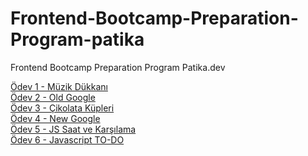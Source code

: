 # Frontend-Bootcamp-Preparation-Program-patika
Frontend Bootcamp Preparation Program Patika.dev

[Ödev 1 - Müzik Dükkanı](https://github.com/1nnr3d/Frontend-Bootcamp-Preparation-Program-patika/tree/main/m%C3%BCzik-d%C3%BCkkan%C4%B1m)
<br />
[Ödev 2 - Old Google](https://github.com/1nnr3d/Frontend-Bootcamp-Preparation-Program-patika/tree/main/old-google)
<br />
[Ödev 3 - Çikolata Küpleri](https://github.com/1nnr3d/Frontend-Bootcamp-Preparation-Program-patika/blob/main/%C3%A7ikolata-k%C3%BCpleri/README.md)
<br />
[Ödev 4 - New Google](https://github.com/1nnr3d/Frontend-Bootcamp-Preparation-Program-patika/tree/main/new-google)
<br />
[Ödev 5 - JS Saat ve Karşılama](https://github.com/1nnr3d/Frontend-Bootcamp-Preparation-Program-patika/tree/main/js-saat-ve-kar%C5%9F%C4%B1lama)
<br />
[Ödev 6 - Javascript TO-DO](https://github.com/1nnr3d/Frontend-Bootcamp-Preparation-Program-patika/tree/main/js-todo-list)
